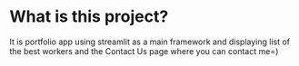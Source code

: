 # What is this project?
It is portfolio app using streamlit as a main framework and displaying list of the best workers and the Contact Us page where you can contact me=)